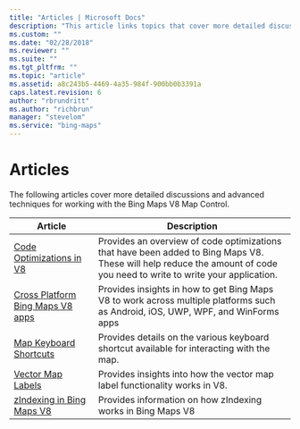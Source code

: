 ```yaml
---
title: "Articles | Microsoft Docs"
description: "This article links topics that cover more detailed discussions and advanced techniques for working with the Bing Maps V8 Map Control."
ms.custom: ""
ms.date: "02/28/2018"
ms.reviewer: ""
ms.suite: ""
ms.tgt_pltfrm: ""
ms.topic: "article"
ms.assetid: a8c243b5-4469-4a35-984f-900bb0b3391a
caps.latest.revision: 6
author: "rbrundritt"
ms.author: "richbrun"
manager: "stevelom"
ms.service: "bing-maps"
---
```


# Articles

The following articles cover more detailed discussions and advanced techniques for working with the Bing Maps V8 Map Control.

 Article                                                 | Description
---------------------------------------------------------|--------------------
[Code Optimizations in V8](code-optimizations-in-v8.md) | Provides an overview of code optimizations that have been added to Bing Maps V8. These will help reduce the amount of code you need to write to write your application.
[Cross Platform Bing Maps V8 apps](cross-platform-bing-maps-v8-apps.md) | Provides insights in how to get Bing Maps V8 to work across multiple platforms such as Android, iOS, UWP, WPF, and WinForms apps
 [Map Keyboard Shortcuts](map-keyboard-shortcuts.md) | Provides details on the various keyboard shortcut available for interacting with the map.
 [Vector Map Labels](vector-map-labels.md)           | Provides insights into how the vector map label functionality works in V8.
 [zIndexing in Bing Maps V8](zindexing-in-bing-maps-v8.md) | Provides information on how zIndexing works in Bing Maps V8